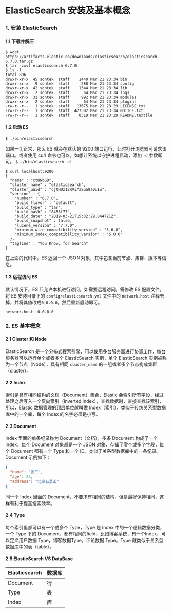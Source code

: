 # ElasticSearch 安装及基本概念

### 1. 安装 ElasticSearch

#### 1.1 下载并解压

```shell
$ wget https://artifacts.elastic.co/downloads/elasticsearch/elasticsearch-6.7.0.tar.gz
$ tar -zxvf elasticsearch-6.7.0
$ ls -l
total 896
drwxr-xr-x  45 sontek  staff    1440 Mar 21 23:34 bin
drwxr-xr-x   9 sontek  staff     288 Mar 21 23:34 config
drwxr-xr-x  42 sontek  staff    1344 Mar 21 23:34 lib
drwxr-xr-x   2 sontek  staff      64 Mar 21 23:34 logs
drwxr-xr-x  31 sontek  staff     992 Mar 21 23:34 modules
drwxr-xr-x   2 sontek  staff      64 Mar 21 23:34 plugins
-rw-r--r--   1 sontek  staff   13675 Mar 21 23:29 LICENSE.txt
-rw-r--r--   1 sontek  staff  427502 Mar 21 23:34 NOTICE.txt
-rw-r--r--   1 sontek  staff    8519 Mar 21 23:29 README.textile
```

#### 1.2 启动 ES

```shell
$ ./bin/elasticsearch
```

如果一切正常，那么 ES 就会在默认的 9200 端口运行，此时打开浏览器可请求该端口。或者使用 curl 命令也可以，如想让系统以守护进程启动，添加 `-d` 参数即可。 `$ ./bin/elasticsearch -d`

```shell
$ curl localhost:9200
{
  "name" : "ctHNbGD",
  "cluster_name" : "elasticsearch",
  "cluster_uuid" : "cjtHUz12RViYzSua9a0uIw",
  "version" : {
    "number" : "6.7.0",
    "build_flavor" : "default",
    "build_type" : "tar",
    "build_hash" : "8453f77",
    "build_date" : "2019-03-21T15:32:29.844721Z",
    "build_snapshot" : false,
    "lucene_version" : "7.7.0",
    "minimum_wire_compatibility_version" : "5.6.0",
    "minimum_index_compatibility_version" : "5.0.0"
  },
  "tagline" : "You Know, for Search"
}
```

在上面的代码中，ES 返回一个 JSON 对象，其中包含当前节点、集群、版本等信息。

#### 1.3 远程访问 ES  

默认情况下，ES 只允许本机进行访问，如需要远程访问，需修改 ES 配置文件。将 ES 安装目录下的 `config/elasticsearch.yml` 文件中的 `network.host` 注释去掉，并将其值改成`0.0.0.0`，然后重新启动即可。

```shell
network.host: 0.0.0.0
```

### 2. ES 基本概念

#### 2.1 Cluster 和 Node
ElasticSearch 是一个分布式搜索引擎，可以使用多台服务器进行协调工作，每台服务器可以运行单个或者多个 ElasticSearch 实例，单个 ElasticSearch 实例被称为一个节点（Node），具有相同 `cluster_name` 的一组或者多个节点构成集群（cluster）。
#### 2.2 Index
索引是具有相同结构的文档（Document）集合，Elastic 会索引所有字段，经过处理之后写入一个反向索引（Inverted Index），查找数据时，直接查找该索引，所以，Elastic 数据管理的顶层单位就叫做 Index（索引），类似于传统关系型数据库中的一个库，每个 Index 的名字必须是小写。

#### 2.3 Document
Index 里面的单条纪录称为 Document（文档），多条 Document 构成了一个 Index。每个 Document 对象都是一个 JSON 对象，存储了零个或多个字段，每个 Document 都有一个 Type 和一个 ID。类似于关系型数据库中的一条纪录。Document 示例如下：

```JSON
{
  "name": "张三",
  "age": 23,
  "address": "北京石景山"
}
```

同一个 Index 里面的 Document，不要求有相同的结构，但是最好保持相同，这样有利于提高搜索效率。

#### 2.4 Type
每个索引里都可以有一个或多个 Type，Type 是 Index 中的一个逻辑数据分类，一个 Type 下的 Document，都有相同的field，比如博客系统，有一个Index，可以定义用户数据 Type，博客数据Type，评论数据 Type。Type 就类似于关系型数据库中的表（table）。

#### 2.5 ElasticSearch VS DataBase

Elasticsearch |	数据库
--------------|-------------------------
Document		|	行
Type			|	表
Index			|	库



































